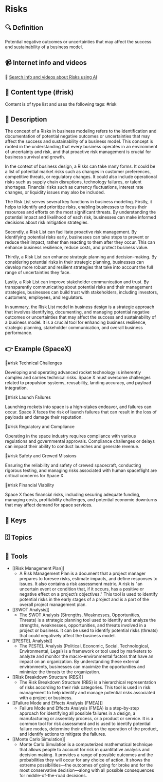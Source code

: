 
# Risks


## 🔍 Definition
Potential negative outcomes or uncertainties that may affect the success and sustainability of a business model.


## 📹 Internet info and videos
🤖 [Search info and videos about Risks using AI](https://www.perplexity.ai/search?q=videos+about+Risks:+potential+negative+outcomes+or+uncertainties+that+may+affect+the+success+and+sustainability+of+a+business+model.
)

## 📰 Content type (#risk)
Content is of type list and uses the following tags: #risk


## 📖 Description
The concept of a Risks in business modeling refers to the identification and documentation of potential negative outcomes or uncertainties that may affect the success and sustainability of a business model. This concept is rooted in the understanding that every business operates in an environment of uncertainty and risk, and that proactive risk management is crucial for business survival and growth.

In the context of business design, a Risks can take many forms. It could be a list of potential market risks such as changes in customer preferences, competitive threats, or regulatory changes. It could also include operational risks such as supply chain disruptions, technology failures, or talent shortages. Financial risks such as currency fluctuations, interest rate changes, or liquidity issues may also be included. 

The Risk List serves several key functions in business modeling. Firstly, it helps to identify and prioritize risks, enabling businesses to focus their resources and efforts on the most significant threats. By understanding the potential impact and likelihood of each risk, businesses can make informed decisions about risk mitigation strategies.

Secondly, a Risk List can facilitate proactive risk management. By identifying potential risks early, businesses can take steps to prevent or reduce their impact, rather than reacting to them after they occur. This can enhance business resilience, reduce costs, and protect business value.

Thirdly, a Risk List can enhance strategic planning and decision-making. By considering potential risks in their strategic planning, businesses can develop more robust and resilient strategies that take into account the full range of uncertainties they face.

Lastly, a Risk List can improve stakeholder communication and trust. By transparently communicating about potential risks and their management strategies, businesses can build trust with stakeholders, including investors, customers, employees, and regulators.

In summary, the Risk List model in business design is a strategic approach that involves identifying, documenting, and managing potential negative outcomes or uncertainties that may affect the success and sustainability of a business model. It is a crucial tool for enhancing business resilience, strategic planning, stakeholder communication, and overall business performance.

## 👉 Example (SpaceX)

🚨#risk Technical Challenges

Developing and operating advanced rocket technology is inherently complex and carries technical risks. Space X must overcome challenges related to propulsion systems, reusability, landing accuracy, and payload integration.

🚨#risk Launch Failures

Launching rockets into space is a high-stakes endeavor, and failures can occur. Space X faces the risk of launch failures that can result in the loss of payloads and damage their reputation.

🚨#risk Regulatory and Compliance

Operating in the space industry requires compliance with various regulations and governmental approvals. Compliance challenges or delays can impact their ability to conduct launches and generate revenue.

🚨#risk Safety and Crewed Missions

Ensuring the reliability and safety of crewed spacecraft, conducting rigorous testing, and managing risks associated with human spaceflight are critical concerns for Space X.

🚨#risk Financial Viability

Space X faces financial risks, including securing adequate funding, managing costs, profitability challenges, and potential economic downturns that may affect demand for space services.

## 🔑 Keys



## 🗄️ Topics


## 🧰 Tools
- [[Risk Management Plan]]
  - A Risk Management Plan is a document that a project manager prepares to foresee risks, estimate impacts, and define responses to issues. It also contains a risk assessment matrix. A risk is "an uncertain event or condition that, if it occurs, has a positive or negative effect on a project’s objectives." This tool is used to identify potential risks in the early stages of a project and is a part of the overall project management plan.
- [[SWOT Analysis]]
  - The SWOT Analysis (Strengths, Weaknesses, Opportunities, Threats) is a strategic planning tool used to identify and analyze the strengths, weaknesses, opportunities, and threats involved in a project or business. It can be used to identify potential risks (threats) that could negatively affect the business model.
- [[PESTEL Analysis]]
  - The PESTEL Analysis (Political, Economic, Social, Technological, Environmental, Legal) is a framework or tool used by marketers to analyze and monitor the macro-environmental factors that have an impact on an organization. By understanding these external environments, businesses can maximize the opportunities and minimize the threats to the organization.
- [[Risk Breakdown Structure (RBS)]]
  - The Risk Breakdown Structure (RBS) is a hierarchical representation of risks according to their risk categories. This tool is used in risk management to help identify and manage potential risks associated with a project or business.
- [[Failure Mode and Effects Analysis (FMEA)]]
  - Failure Mode and Effects Analysis (FMEA) is a step-by-step approach for identifying all possible failures in a design, a manufacturing or assembly process, or a product or service. It is a common tool for risk assessment and is used to identify potential failure modes, determine their effect on the operation of the product, and identify actions to mitigate the failures.
- [[Monte Carlo Simulation]]
  - Monte Carlo Simulation is a computerized mathematical technique that allows people to account for risk in quantitative analysis and decision making. It provides a range of possible outcomes and the probabilities they will occur for any choice of action. It shows the extreme possibilities—the outcomes of going for broke and for the most conservative decision—along with all possible consequences for middle-of-the-road decisions.
